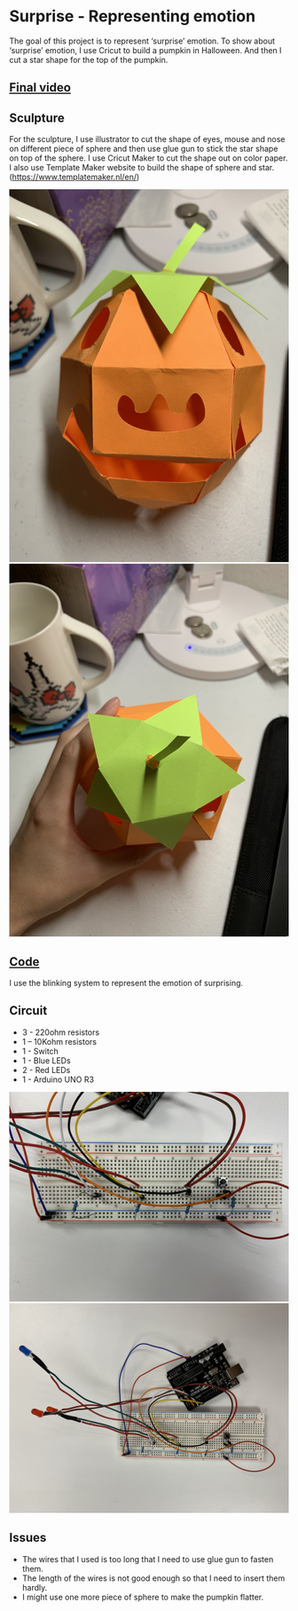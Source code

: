 # Surprise - Representing emotion

The goal of this project is to represent ‘surprise’ emotion. To show about ‘surprise’ emotion, I use Cricut to build a pumpkin in Halloween. And then I cut a star shape for the top of the pumpkin. 

## [Final video](https://s23.aconvert.com/convert/p3r68-cdx67/uaguy-au5th.gif)

## Sculpture

For the sculpture, I use illustrator to cut the shape of eyes, mouse and nose on different piece of sphere and then use glue gun to stick the star shape on top of the sphere. I use Cricut Maker to cut the shape out on color paper. I also use Template Maker website to build the shape of sphere and star. (https://www.templatemaker.nl/en/)

![Paper Pumpkin]( https://github.com/roman991203/CIM542/blob/master/imgs/IMG_0570.JPG)
![Paper Pumpkin Top]( https://github.com/roman991203/CIM542/blob/master/imgs/IMG_0571.JPG)

## [Code](https://github.com/roman991203/CIM542/blob/master/Codes/Project1/Project1.ino)

I use the blinking system to represent the emotion of surprising.

## Circuit

* 3 - 220ohm resistors
* 1 – 10Kohm resistors
* 1 - Switch
* 1 - Blue LEDs
* 2 - Red LEDs
* 1 - Arduino UNO R3

![General Circuit]( https://github.com/roman991203/CIM542/blob/master/imgs/IMG_0569.JPG)
![With LEDS]( https://github.com/roman991203/CIM542/blob/master/imgs/IMG_0568.JPG)

## Issues
* The wires that I used is too long that I need to use glue gun to fasten them.
* The length of the wires is not good enough so that I need to insert them hardly.
* I might use one more piece of sphere to make the pumpkin flatter.
